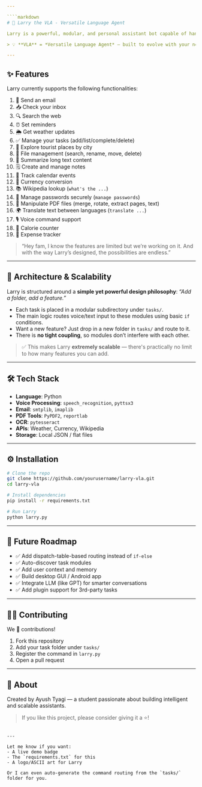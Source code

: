 ```yaml
---

````markdown
# 🤖 Larry the VLA - Versatile Language Agent

Larry is a powerful, modular, and personal assistant bot capable of handling a wide range of tasks using both voice and text commands. Designed to be lightweight and extensible, Larry can help you manage emails, files, PDFs, translations, and much more — all from your terminal.

> 💡 **VLA** = *Versatile Language Agent* — built to evolve with your needs.

---
```


## ✨ Features

Larry currently supports the following functionalities:

1. 📧 Send an email  
2. 📥 Check your inbox  
3. 🔍 Search the web  
4. ⏰ Set reminders  
5. 🌦 Get weather updates  
6. ✅ Manage your tasks (add/list/complete/delete)  
7. 🧭 Explore tourist places by city  
8. 📁 File management (search, rename, move, delete)  
9. 📄 Summarize long text content  
10. 🗒 Create and manage notes  
11. 📆 Track calendar events  
12. 💱 Currency conversion  
13. 📚 Wikipedia lookup (`what's the ...`)  
14. 🔐 Manage passwords securely (`manage passwords`)  
15. 🧾 Manipulate PDF files (merge, rotate, extract pages, text)  
16. 🌍 Translate text between languages (`translate ...`)  
17. 🎙 Voice command support  
18. 🥗 Calorie counter  
19. 💸 Expense tracker

> “Hey fam, I know the features are limited but we’re working on it. And with the way Larry’s designed, the possibilities are endless.”

---

## 🧠 Architecture & Scalability

Larry is structured around a **simple yet powerful design philosophy**: _“Add a folder, add a feature.”_

- Each task is placed in a modular subdirectory under `tasks/`.
- The main logic routes voice/text input to these modules using basic `if` conditions.
- Want a new feature? Just drop in a new folder in `tasks/` and route to it.
- There is **no tight coupling**, so modules don’t interfere with each other.

> ✅ This makes Larry **extremely scalable** — there's practically no limit to how many features you can add.

---

## 🛠 Tech Stack

- **Language**: Python  
- **Voice Processing**: `speech_recognition`, `pyttsx3`  
- **Email**: `smtplib`, `imaplib`  
- **PDF Tools**: `PyPDF2`, `reportlab`  
- **OCR**: `pytesseract`  
- **APIs**: Weather, Currency, Wikipedia  
- **Storage**: Local JSON / flat files

---

## ⚙️ Installation

```bash
# Clone the repo
git clone https://github.com/yourusername/larry-vla.git
cd larry-vla

# Install dependencies
pip install -r requirements.txt

# Run Larry
python larry.py
````

---

## 🚧 Future Roadmap

* ✅ Add dispatch-table-based routing instead of `if-else`
* ✅ Auto-discover task modules
* ✅ Add user context and memory
* ✅ Build desktop GUI / Android app
* ✅ Integrate LLM (like GPT) for smarter conversations
* ✅ Add plugin support for 3rd-party tasks

---

## 🧑‍💻 Contributing

We 💙 contributions!

1. Fork this repository
2. Add your task folder under `tasks/`
3. Register the command in `larry.py`
4. Open a pull request

---

## 🙋 About

Created by Ayush Tyagi — a student passionate about building intelligent and scalable assistants.

> If you like this project, please consider giving it a ⭐!

```

---

Let me know if you want:
- A live demo badge
- The `requirements.txt` for this
- A logo/ASCII art for Larry

Or I can even auto-generate the command routing from the `tasks/` folder for you.
```
